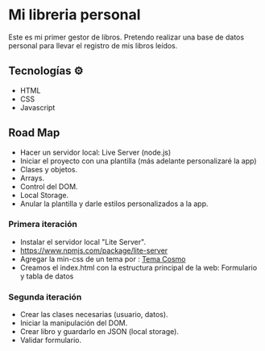 # Mi libreria personal
Este es mi primer gestor de libros. Pretendo realizar una base de datos personal para llevar el registro de mis libros leídos.

## Tecnologías ⚙️
* HTML
* CSS
* Javascript

## Road Map
* Hacer un servidor local: Live Server (node.js)
* Iniciar el proyecto con una plantilla (más adelante personalizaré la app)
* Clases y objetos.
* Arrays.
* Control del DOM.
* Local Storage.
* Anular la plantilla y darle estilos personalizados a la app.

### Primera iteración
* Instalar el servidor local "Lite Server".
* https://www.npmjs.com/package/lite-server
* Agregar la min-css de un tema por <link>: [Tema Cosmo](https://bootswatch.com/cosmo/)
* Creamos el index.html con la estructura principal de la web: Formulario y tabla de datos

### Segunda iteración
* Crear las clases necesarias (usuario, datos).
* Iniciar la manipulación del DOM.
* Crear libro y guardarlo en JSON (local storage).
* Validar formulario.